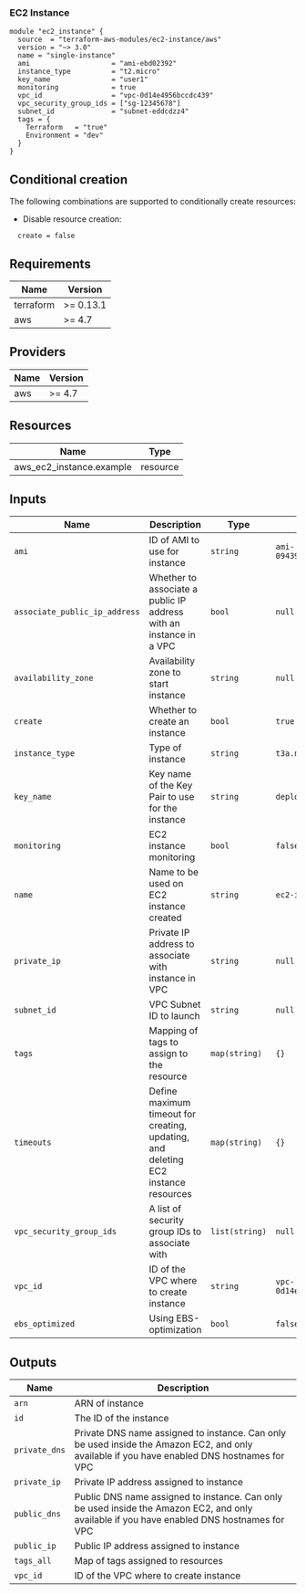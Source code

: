 ### EC2 Instance

```hcl
module "ec2_instance" {
  source  = "terraform-aws-modules/ec2-instance/aws"
  version = "~> 3.0"
  name = "single-instance"
  ami                    = "ami-ebd02392"
  instance_type          = "t2.micro"
  key_name               = "user1"
  monitoring             = true
  vpc_id                 = "vpc-0d14e4956bccdc439"
  vpc_security_group_ids = ["sg-12345678"]
  subnet_id              = "subnet-eddcdzz4"
  tags = {
    Terraform   = "true"
    Environment = "dev"
  }
}
```
## Conditional creation

The following combinations are supported to conditionally create resources:

- Disable resource creation:

```hcl
  create = false
```

<!-- BEGINNING OF PRE-COMMIT-TERRAFORM DOCS HOOK -->
## Requirements

| Name | Version |
|------|---------|
| terraform | >= 0.13.1 |
| aws | >= 4.7 |

## Providers

| Name | Version |
|------|---------|
| aws | >= 4.7 |


## Resources

| Name | Type |
|------|------|
|aws_ec2_instance.example|resource|

## Inputs

| Name | Description | Type | Default | Required |
|------|-------------|------|---------|:--------:|
| `ami` | ID of AMI to use for instance | `string` | `ami-09439f09c55136ecf` | no |
| `associate_public_ip_address` | Whether to associate a public IP address with an instance in a VPC | `bool` | `null` | no |
| `availability_zone` | Availability zone to start instance | `string` | `null` | no |
| `create` | Whether to create an instance | `bool` | `true` | no |
| `instance_type` | Type of instance | `string` | `t3a.nano` | no |
| `key_name` | Key name of the Key Pair to use for the instance | `string` | `deploy.pem` | no |
| `monitoring` | EC2 instance monitoring | `bool` | `false` | no |
| `name` | Name to be used on EC2 instance created | `string` | `ec2-instance` | no |
| `private_ip` | Private IP address to associate with instance in VPC | `string` | `null` | no |
| `subnet_id` | VPC Subnet ID to launch | `string` | `null` | no |
| `tags` | Mapping of tags to assign to the resource | `map(string)` | `{}` | no |
| `timeouts` | Define maximum timeout for creating, updating, and deleting EC2 instance resources | `map(string)` | `{}` | no |
| `vpc_security_group_ids` | A list of security group IDs to associate with | `list(string)` | `null` | no |
| `vpc_id` | ID of the VPC where to create instance | `string` | `vpc-0d14e4956bccdc439` | no |
| `ebs_optimized` | Using EBS-optimization | `bool` | `false` | no |

## Outputs

| Name | Description |
|------|-------------|
| `arn` | ARN of instance |
| `id` | The ID of the instance |
| `private_dns` | Private DNS name assigned to instance. Can only be used inside the Amazon EC2, and only available if you have enabled DNS hostnames for VPC |
| `private_ip` | Private IP address assigned to instance |
| `public_dns` | Public DNS name assigned to instance. Can only be used inside the Amazon EC2, and only available if you have enabled DNS hostnames for VPC |
| `public_ip` | Public IP address assigned to instance |
| `tags_all` | Map of tags assigned to resources |
| `vpc_id` | ID of the VPC where to create instance | `string` | `null` | no |
<!-- END OF PRE-COMMIT-TERRAFORM DOCS HOOK -->
